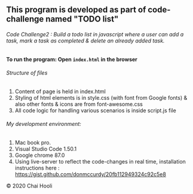 ## This program is developed as part of code-challenge named "TODO list"

###### Code Challenge2 : Build a todo list in javascript where a user can add a task, mark a task as completed & delete an already added task.

**To run the program: Open `index.html` in the browser**

###### Structure of files

1. Content of page is held in index.html
2. Styling of html elements is in style.css (with font from Google fonts) & also other fonts & icons are from font-awesome.css
3. All code logic for handling various scenarios is inside script.js file

###### My development environment:

1. Mac book pro.
2. Visual Studio Code 1.50.1
3. Google chrome 87.0
4. Using live-server to reflect the code-changes in real time, installation instructions here : https://gist.github.com/donmccurdy/20fb112949324c92c5e8

© 2020 Chai Hooli
